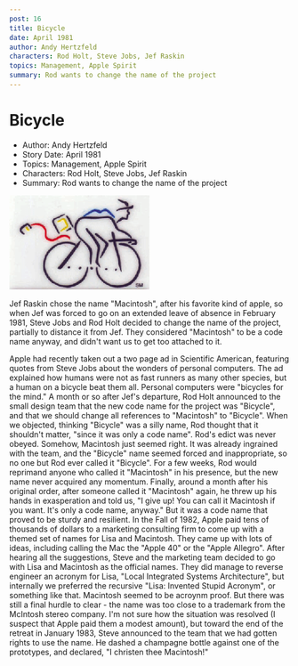 ```yaml
---
post: 16
title: Bicycle
date: April 1981
author: Andy Hertzfeld
characters: Rod Holt, Steve Jobs, Jef Raskin
topics: Management, Apple Spirit
summary: Rod wants to change the name of the project
---
```


# Bicycle
* Author: Andy Hertzfeld
* Story Date: April 1981
* Topics: Management, Apple Spirit
* Characters: Rod Holt, Steve Jobs, Jef Raskin
* Summary: Rod wants to change the name of the project

![Logo for Mac University Consortium](images/Macintosh/bicycle.gif) 

    
Jef Raskin chose the name "Macintosh", after his favorite kind of apple, so when Jef was forced to go on an extended leave of absence in February 1981, Steve Jobs and Rod Holt decided to change the name of the project, partially to distance it from Jef. They considered "Macintosh" to be a code name anyway, and didn't want us to get too attached to it.

Apple had recently taken out a two page ad in Scientific American, featuring quotes from Steve Jobs about the wonders of personal computers.  The ad explained how humans were not as fast runners as many other species, but a human on a bicycle beat them all.  Personal computers were "bicycles for the mind."
A month or so after Jef's departure, Rod Holt announced to the small design team that the new code name for the project was "Bicycle", and that we should change all references to "Macintosh" to "Bicycle".  When we objected, thinking "Bicycle" was a silly name, Rod thought that it shouldn't matter, "since it was only a code name".
Rod's edict was never obeyed.  Somehow, Macintosh just seemed right.  It was already ingrained with the team, and the "Bicycle" name seemed forced and inappropriate, so no one but Rod ever called it "Bicycle".   For a few weeks, Rod would reprimand anyone who called it "Macintosh" in his presence, but the new name never acquired any momentum.  Finally, around a month after his original order, after someone called it "Macintosh" again, he threw up his hands in exasperation and told us, "I give up!  You can call it Macintosh if you want.  It's only a code name, anyway."
But it was a code name that proved to be sturdy and resilient.  In the Fall of 1982, Apple paid tens of thousands of dollars to a marketing consulting firm to come up with a themed set of names for Lisa and Macintosh.  They came up with lots of ideas, including calling the Mac the "Apple 40" or the "Apple Allegro".  After hearing all the suggestions, Steve and the marketing team decided to go with Lisa and Macintosh as the official names.   They did manage to reverse engineer an acronym for Lisa, "Local Integrated Systems Architecture", but internally we preferred the recursive "Lisa: Invented Stupid Acronym", or something like that.   Macintosh seemed to be acroynm proof.
But there was still a final hurdle to clear - the name was too close to a trademark from the McIntosh stereo company.  I'm not sure how the situation was resolved (I suspect that Apple paid them a modest amount), but toward the end of the retreat in January 1983, Steve announced to the team that we had gotten rights to use the name.  He dashed a champagne bottle against one of the prototypes, and declared, "I christen thee Macintosh!"

